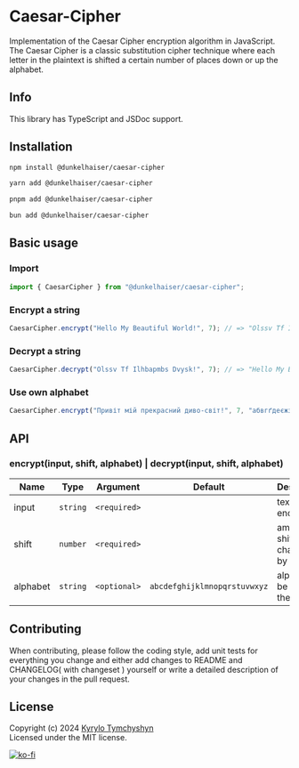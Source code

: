 # Caesar-Cipher

Implementation of the Caesar Cipher encryption algorithm in JavaScript. The Caesar Cipher is a classic substitution cipher technique where each letter in the plaintext is shifted a certain number of places down or up the alphabet.

## Info

This library has TypeScript and JSDoc support.

## Installation

```sh
npm install @dunkelhaiser/caesar-cipher
```

```sh
yarn add @dunkelhaiser/caesar-cipher
```

```sh
pnpm add @dunkelhaiser/caesar-cipher
```

```sh
bun add @dunkelhaiser/caesar-cipher
```

## Basic usage

### Import

```ts
import { CaesarCipher } from "@dunkelhaiser/caesar-cipher";
```

### Encrypt a string

```ts
CaesarCipher.encrypt("Hello My Beautiful World!", 7); // => "Olssv Tf Ilhbapmbs Dvysk!"
```

### Decrypt a string

```ts
CaesarCipher.decrypt("Olssv Tf Ilhbapmbs Dvysk!", 7); // => "Hello My Beautiful World!"
```

### Use own alphabet

```ts
CaesarCipher.encrypt("Привіт мій прекрасний диво-світ!", 7, "абвгґдеєжзиіїйклмнопрстуфхцчшщьюя"); // => "Цчнзощ уор цчйсчєшфнр їнзх-шзощ!"
```

## API

### encrypt(input, shift, alphabet) | decrypt(input, shift, alphabet)

| Name     | Type     | Argument     | Default                      | Description                        |
| -------- | -------- | ------------ | ---------------------------- | ---------------------------------- |
| input    | `string` | `<required>` |                              | text to be encrypted               |
| shift    | `number` | `<required>` |                              | amount to shift each character by  |
| alphabet | `string` | `<optional>` | `abcdefghijklmnopqrstuvwxyz` | alphabet to be used for the cipher |

## Contributing

When contributing, please follow the coding style, add unit tests for everything you change and either add changes to README and CHANGELOG( with changeset ) yourself or write a detailed description of your changes in the pull request.

## License

Copyright (c) 2024 [Kyrylo Tymchyshyn](https://github.com/Dunkelhaiser)  
Licensed under the MIT license.

[![ko-fi](https://ko-fi.com/img/githubbutton_sm.svg)](https://ko-fi.com/W7W7LIYO1)
